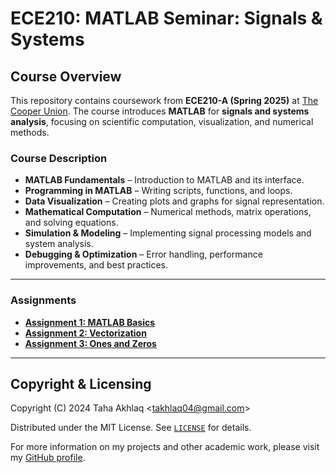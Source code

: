 # ECE210: MATLAB Seminar: Signals & Systems

## Course Overview
This repository contains coursework from **ECE210-A (Spring 2025)** at [The Cooper Union](http://www.cooper.edu). The course introduces **MATLAB** for **signals and systems analysis**, focusing on scientific computation, visualization, and numerical methods.

### Course Description
- **MATLAB Fundamentals** – Introduction to MATLAB and its interface.
- **Programming in MATLAB** – Writing scripts, functions, and loops.
- **Data Visualization** – Creating plots and graphs for signal representation.
- **Mathematical Computation** – Numerical methods, matrix operations, and solving equations.
- **Simulation & Modeling** – Implementing signal processing models and system analysis.
- **Debugging & Optimization** – Error handling, performance improvements, and best practices.

---

### **Assignments**
- **[Assignment 1: MATLAB Basics](Assignments/Assignment_1.m)**
- **[Assignment 2: Vectorization](Assignments/Assignment_2.m)**
- **[Assignment 3: Ones and Zeros](Assignments/Assignment_3.m)**
---

## Copyright & Licensing
Copyright (C) 2024 Taha Akhlaq <[takhlaq04@gmail.com](mailto:takhlaq04@gmail.com)>

Distributed under the MIT License. See [`LICENSE`](LICENSE) for details.

For more information on my projects and other academic work, please visit my [GitHub profile](https://github.com/TahaAkhlaq).
